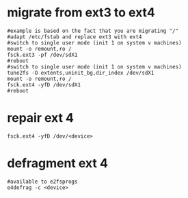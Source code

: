 # migrate from ext3 to ext4

```
#example is based on the fact that you are migrating "/"
#adapt /etc/fstab and replace ext3 with ext4
#switch to single user mode (init 1 on system v machines)
mount -o remount,ro /
fsck.ext3 -pf /dev/sdX1
#reboot
#switch to single user mode (init 1 on system v machines)
tune2fs -O extents,uninit_bg,dir_index /dev/sdX1
mount -o remount,ro /
fsck.ext4 -yfD /dev/sdX1
#reboot
```

# repair ext 4

```
fsck.ext4 -yfD /dev/<device>
```

# defragment ext 4

```
#available to e2fsprogs
e4defrag -c <device>
```
